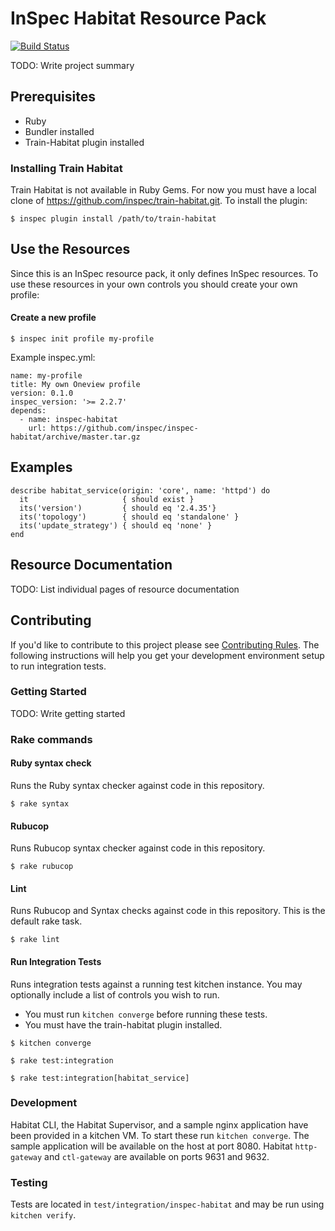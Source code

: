 # InSpec Habitat Resource Pack

[![Build Status](https://travis-ci.org/inspec/inspec-habitat.svg?branch=master)](https://travis-ci.org/inspec/inspec-habitat)

TODO: Write project summary


## Prerequisites

* Ruby
* Bundler installed
* Train-Habitat plugin installed

### Installing Train Habitat

Train Habitat is not available in Ruby Gems. For now you must have a local clone of https://github.com/inspec/train-habitat.git. To install the plugin:

```
$ inspec plugin install /path/to/train-habitat
```


## Use the Resources

Since this is an InSpec resource pack, it only defines InSpec resources. To use
these resources in your own controls you should create your own profile:


#### Create a new profile

```
$ inspec init profile my-profile
```
Example inspec.yml:
```
name: my-profile
title: My own Oneview profile
version: 0.1.0
inspec_version: '>= 2.2.7'
depends:
  - name: inspec-habitat
    url: https://github.com/inspec/inspec-habitat/archive/master.tar.gz
```

## Examples

```
describe habitat_service(origin: 'core', name: 'httpd') do
  it                     { should exist }
  its('version')         { should eq '2.4.35'}
  its('topology')        { should eq 'standalone' }
  its('update_strategy') { should eq 'none' }
end
```

## Resource Documentation

TODO: List individual pages of resource documentation


## Contributing

If you'd like to contribute to this project please see [Contributing
Rules](CONTRIBUTING.md). The following instructions will help you get your
development environment setup to run integration tests.


### Getting Started

TODO: Write getting started


### Rake commands

#### Ruby syntax check

Runs the Ruby syntax checker against code in this repository.

```
$ rake syntax
```


#### Rubucop

Runs Rubucop syntax checker against code in this repository.

```
$ rake rubucop
```


#### Lint

Runs Rubucop and Syntax checks against code in this repository. This is the default rake task.

```
$ rake lint
```


#### Run Integration Tests

Runs integration tests against a running test kitchen instance. You may optionally include a list of controls you wish to run.

* You must run `kitchen converge` before running these tests.
* You must have the train-habitat plugin installed.

```
$ kitchen converge

$ rake test:integration

$ rake test:integration[habitat_service]
```

### Development

Habitat CLI, the Habitat Supervisor, and a sample nginx application have been
provided in a kitchen VM. To start these run `kitchen converge`. The sample
application will be available on the host at port 8080. Habitat `http-gateway`
and `ctl-gateway` are available on ports 9631 and 9632.


### Testing

Tests are located in `test/integration/inspec-habitat` and may be run using
`kitchen verify`.
